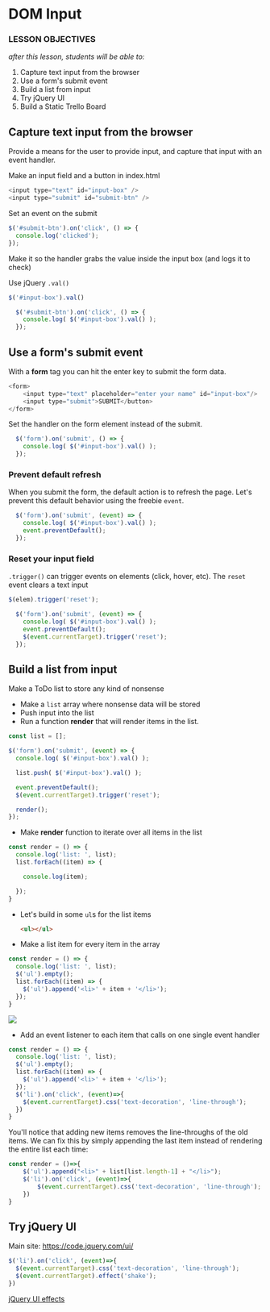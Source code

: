 # DOM Input

### LESSON OBJECTIVES
_after this lesson, students will be able to:_

1. Capture text input from the browser
1. Use a form's submit event
1. Build a list from input
1. Try jQuery UI
1. Build a Static Trello Board

## Capture text input from the browser

Provide a means for the user to provide input, and capture that input with an event handler.

Make an input field and a button in index.html

```javascript
<input type="text" id="input-box" />
<input type="submit" id="submit-btn" />
```

Set an event on the submit

```javascript
$('#submit-btn').on('click', () => {
  console.log('clicked');
});
```

Make it so the handler grabs the value inside the input box (and logs it to check)

Use jQuery `.val()`

```javascript
$('#input-box').val()
```

```javascript
  $('#submit-btn').on('click', () => {
    console.log( $('#input-box').val() );
  });
```

## Use a form's submit event

With a **form** tag you can hit the enter key to submit the form data.

```javascript
<form>
    <input type="text" placeholder="enter your name" id="input-box"/>
    <input type="submit">SUBMIT</button>
</form>
```

Set the handler on the form element instead of the submit.

```javascript
  $('form').on('submit', () => {
    console.log( $('#input-box').val() );
  });
```

### Prevent default refresh

When you submit the form, the default action is to refresh the page. Let's prevent this default behavior using the freebie `event`.

```javascript
  $('form').on('submit', (event) => {
    console.log( $('#input-box').val() );
    event.preventDefault();
  });
```

### Reset your input field

`.trigger()` can trigger events on elements (click, hover, etc).  The `reset` event clears a text input

```javascript
$(elem).trigger('reset');
```

```javascript
  $('form').on('submit', (event) => {
    console.log( $('#input-box').val() );
    event.preventDefault();
    $(event.currentTarget).trigger('reset');
  });
```

## Build a list from input

Make a ToDo list to store any kind of nonsense

* Make a `list` array where nonsense data will be stored
* Push input into the list
* Run a function **render** that will render items in the list.

```javascript
const list = [];

$('form').on('submit', (event) => {
  console.log( $('#input-box').val() );

  list.push( $('#input-box').val() );

  event.preventDefault();
  $(event.currentTarget).trigger('reset');

  render();
});
```

* Make **render** function to iterate over all items in the list

```javascript
const render = () => {
  console.log('list: ', list);
  list.forEach((item) => {

    console.log(item);

  });
}
```

* Let's build in some `ul`s for the list items

  ```html
  <ul></ul>
  ```

* Make a list item for every item in the array

```javascript
const render = () => {
  console.log('list: ', list);
  $('ul').empty();
  list.forEach((item) => {    
    $('ul').append('<li>' + item + '</li>');
  });
}
```

![](https://i.imgur.com/vjQ2Bu9.png)

* Add an event listener to each item that calls on one single event handler

```javascript
const render = () => {
  console.log('list: ', list);
  $('ul').empty();
  list.forEach((item) => {    
    $('ul').append('<li>' + item + '</li>');
  });
  $('li').on('click', (event)=>{
    $(event.currentTarget).css('text-decoration', 'line-through');
  })
}
```

You'll notice that adding new items removes the line-throughs of the old items.  We can fix this by simply appending the last item instead of rendering the entire list each time:

```javascript
const render = ()=>{
    $('ul').append("<li>" + list[list.length-1] + "</li>");
    $('li').on('click', (event)=>{
        $(event.currentTarget).css('text-decoration', 'line-through');
    })
}
```

## Try jQuery UI

Main site: https://code.jquery.com/ui/

```javascript
$('li').on('click', (event)=>{
  $(event.currentTarget).css('text-decoration', 'line-through');
  $(event.currentTarget).effect('shake');
})
```

[jQuery UI effects](http://api.jqueryui.com/1.10/category/effects/)
